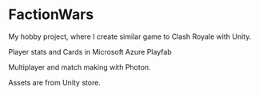 # FactionWars

My hobby project, where I create similar game to Clash Royale with Unity. 

Player stats and Cards in Microsoft Azure Playfab

Multiplayer and match making with Photon.

Assets are from Unity store.
